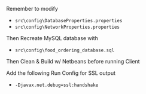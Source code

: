 Remember to modify 
 - `src\config\DatabaseProperties.properties`
 - `src\config\NetworkProperties.properties`

Then Recreate MySQL database with
- `src\config\food_ordering_database.sql`

Then Clean & Build w/ Netbeans before running Client 

Add the following Run Config for SSL output 
- `-Djavax.net.debug=ssl:handshake`